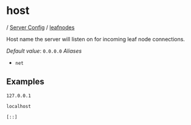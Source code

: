 # host

/ [Server Config](../../README.md) / [leafnodes](../README.md) 

Host name the server will listen on for incoming
leaf node connections.

*Default value*: `0.0.0.0`
*Aliases*
- `net`

## Examples

```
127.0.0.1
```
```
localhost
```
```
[::]
```

